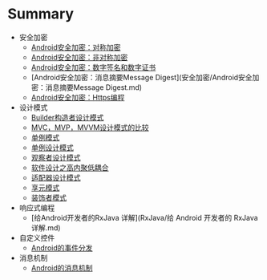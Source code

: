 # Summary

* 安全加密
	* [Android安全加密：对称加密](安全加密/Android安全加密：对称加密.md)
	* [Android安全加密：非对称加密](安全加密/Android安全加密：非对称加密.md)
	* [Android安全加密：数字签名和数字证书](安全加密/Android安全加密：数字签名和数字证书.md)
	* [Android安全加密：消息摘要Message Digest](安全加密/Android安全加密：消息摘要Message Digest.md)
	* [Android安全加密：Https编程](安全加密/Android安全加密：Https编程.md)
* 设计模式
	* [Builder构造者设计模式](设计模式/Builder构造者设计模式.md)
	* [MVC，MVP，MVVM设计模式的比较](设计模式/MVC，MVP，MVVM设计模式的比较.md)
	* [单例模式](设计模式/单例模式.md)
	* [单例设计模式](设计模式/单例设计模式.md)
	* [观察者设计模式](设计模式/观察者设计模式.md)
	* [软件设计之高内聚低耦合](设计模式/软件设计之高内聚低耦合.md)
	* [适配器设计模式](设计模式/适配器设计模式.md)
	* [享元模式](设计模式/享元模式.md)
	* [装饰者模式](设计模式/装饰者模式.md)
* 响应式编程
	* [给Android开发者的RxJava 详解](RxJava/给 Android 开发者的 RxJava 详解.md)
* 自定义控件
	* [Android的事件分发](自定义控件/Android的事件分发.md)
* 消息机制
	* [Android的消息机制](消息机制/Android的消息机制.md)
